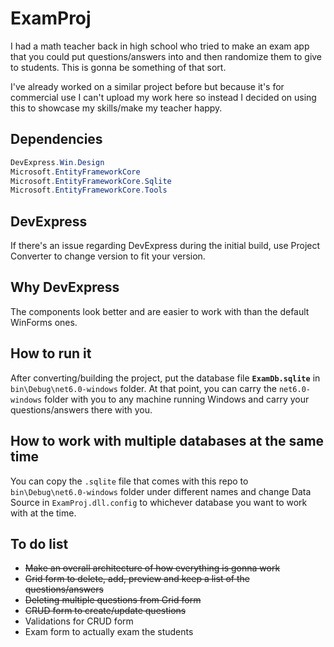 # ExamProj

I had a math teacher back in high school who tried to make an exam app that you could put questions/answers into and then randomize them to give to students. This is gonna be something of that sort.

I've already worked on a similar project before but because it's for commercial use I can't upload my work here so instead I decided on using this to showcase my skills/make my teacher happy.

## Dependencies

``` C# Dependecies
DevExpress.Win.Design
Microsoft.EntityFrameworkCore
Microsoft.EntityFrameworkCore.Sqlite
Microsoft.EntityFrameworkCore.Tools
```

## DevExpress

If there's an issue regarding DevExpress during the initial build, use Project Converter to change version to fit your version.

## Why DevExpress

The components look better and are easier to work with than the default WinForms ones.

## How to run it

After converting/building the project, put the database file **`ExamDb.sqlite`** in `bin\Debug\net6.0-windows` folder. At that point, you can carry the `net6.0-windows` folder with you to any machine running Windows and carry your questions/answers there with you.

## How to work with multiple databases at the same time

You can copy the `.sqlite` file that comes with this repo to `bin\Debug\net6.0-windows` folder under different names and change Data Source in `ExamProj.dll.config` to whichever database you want to work with at the time.

## To do list

* ~~Make an overall architecture of how everything is gonna work~~
* ~~Grid form to delete, add, preview and keep a list of the questions/answers~~
* ~~Deleting multiple questions from Grid form~~
* ~~CRUD form to create/update questions~~
* Validations for CRUD form
* Exam form to actually exam the students

